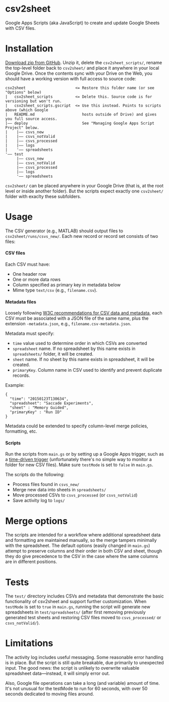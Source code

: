 # csv2sheet
Google Apps Scripts (aka JavaScript) to create and update Google Sheets with CSV files.

# Installation
[Download zip from GitHub](https://github.com/unendin/csv2sheet/archive/master.zip). Unzip it, delete the `csv2sheet_scripts/`, rename the top-level folder back to `csv2sheet/` and place it anywhere in your local Google Drive. Once the contents sync with your Drive on the Web, you should have a working version with full access to source code:
```
csv2sheet                      <= Restore this folder name (or see "Options" below)
|   csv2sheet_scripts          <= Delete this. Source code is for versioning but won't run.
|   csv2sheet_scripts.gscript  <= Use this instead. Points to scripts above (which Google
|   README.md                     hosts outside of Drive) and gives you full source access.
|—— deploy                        See "Managing Google Apps Script Project" below.
|    |—— csvs_new
|    |—— csvs_notValid
|    |—— csvs_processed
|    |—— logs
|    '—— spreadsheets
'—— test
     |—— csvs_new
     |—— csvs_notValid
     |—— csvs_processed
     |—— logs
     '—— spreadsheets
```

`csv2sheet/` can be placed anywhere in your Google Drive (that is, at the root level or inside another folder). But the scripts expect exactly one `csv2sheet/` folder with exaclty these subfolders. 


# Usage
The CSV generator (e.g., MATLAB) should output files to `csv2sheet/runs/csvs_new/`. Each new record or record set consists of two files: 

#### CSV files
Each CSV must have:
* One header row
* One or more data rows
* Column specified as primary key in metadata below
* Mime type `text/csv` (e.g., `filename.csv`).

#### Metadata files
Loosely following [W3C recommendations for CSV data and metadata](http://www.w3.org/TR/tabular-data-model/#standard-file-metadata), each CSV must be associated with a JSON file of the same name, plus the extension `-metadata.json`, e.g.,
`filename.csv-metadata.json`.

Metadata must specify:
* `time` value used to determine order in which CSVs are converted
* `spreadsheet` name. If no spreadsheet by this name exists in `spreadsheets/` folder, it will be created.
* `sheet` name. If no sheet by this name exists in spreadsheet, it will be created.
* `primaryKey`. Column name in CSV used to identify and prevent duplicate records. 

Example:
```
{
  "time": "20150123T130634",
  "spreadsheet": "Saccade Experiments",
  "sheet" : "Memory Guided",
  "primaryKey" : "Run ID"
}
```

Metadata could be extended to specify column-level merge policies, formatting, etc.

#### Scripts
Run the scripts from `main.gs` or by setting up a Google Apps trigger, such as a [time-driven trigger](https://developers.google.com/apps-script/guides/triggers/installable#time-driven_triggers) (unfortunately there's no simple way to monitor a folder for new CSV files). Make sure `testMode` is set to `false` in `main.gs`.

The scripts do the following:
* Process files found in `csvs_new/` 
* Merge new data into sheets in `spreadsheets/`
* Move processed CSVs to `csvs_processed` (or `csvs_notValid`)
* Save activity log to `logs/` 

# Merge options
The scripts are intended for a workflow where additional spreadsheet data and formatting are maintained manually, so the merge tampers minimally with the spreadsheet. The default options (easily changed in `main.gs`) attempt to preserve columns and their order in both CSV and sheet, though they do give precedence to the CSV in the case where the same columns are in different positions.

# Tests
The `test/` directory includes CSVs and metadata that demonstrate the basic functionality of csv2sheet and support further customization. When `testMode` is set to `true` in `main.gs`, running the script will generate new spreadsheets in `test/spreadsheets/` (after first removing previously generated test sheets and restoring CSV files moved to `csvs_processed/` or `csvs_notValid/`).

# Limitations
The activity log includes useful messaging. Some reasonable error handling is in place. But the script is still quite breakable, due primarily to unexpected input. The good news: the script is unlikely to overwrite valuable spreadsheet data—instead, it will simply error out.

Also, Google file operations can take a long (and variable) amount of time. It's not unusual for the testMode to run for 60 seconds, with over 50 seconds dedicated to moving files around. 
